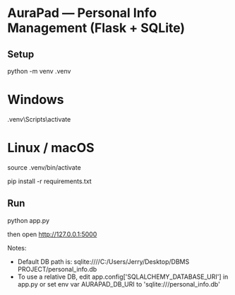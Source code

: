 # AuraPad — Personal Info Management (Flask + SQLite)

## Setup
python -m venv .venv

# Windows
.venv\Scripts\activate

# Linux / macOS
source .venv/bin/activate

pip install -r requirements.txt

## Run
python app.py

then open http://127.0.0.1:5000

Notes:
- Default DB path is: sqlite:////C:/Users/Jerry/Desktop/DBMS PROJECT/personal_info.db
- To use a relative DB, edit app.config['SQLALCHEMY_DATABASE_URI'] in app.py or set env var AURAPAD_DB_URI to 'sqlite:///personal_info.db'

